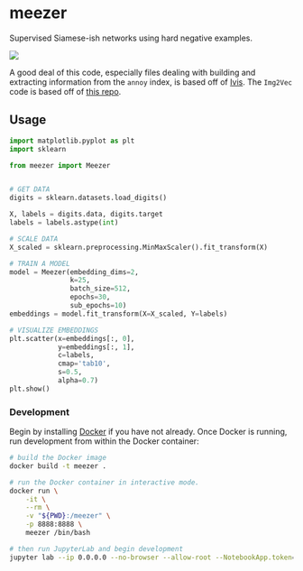 # meezer
Supervised Siamese-ish networks using hard negative examples.

![](https://i.redd.it/fq6l78zdlow21.jpg)

A good deal of this code, especially files dealing with building and extracting information from the `annoy` index, is based off of [Ivis](https://github.com/beringresearch/ivis). The `Img2Vec` code is based off of [this repo](https://github.com/jaredwinick/img2vec-keras). 

## Usage
```python
import matplotlib.pyplot as plt
import sklearn

from meezer import Meezer


# GET DATA
digits = sklearn.datasets.load_digits()

X, labels = digits.data, digits.target
labels = labels.astype(int)

# SCALE DATA
X_scaled = sklearn.preprocessing.MinMaxScaler().fit_transform(X)

# TRAIN A MODEL
model = Meezer(embedding_dims=2,
               k=25,
               batch_size=512,
               epochs=30,
               sub_epochs=10)
embeddings = model.fit_transform(X=X_scaled, Y=labels)

# VISUALIZE EMBEDDINGS
plt.scatter(x=embeddings[:, 0],
            y=embeddings[:, 1],
            c=labels,
            cmap='tab10',
            s=0.5,
            alpha=0.7)
plt.show()
```

### Development
Begin by installing [Docker](https://docs.docker.com/install/) if you have not already. Once Docker is running, run development from within the Docker container:

```bash
# build the Docker image
docker build -t meezer .

# run the Docker container in interactive mode.
docker run \
    -it \
    --rm \
    -v "${PWD}:/meezer" \
    -p 8888:8888 \
    meezer /bin/bash

# then run JupyterLab and begin development
jupyter lab --ip 0.0.0.0 --no-browser --allow-root --NotebookApp.token='' --NotebookApp.password=''
```
